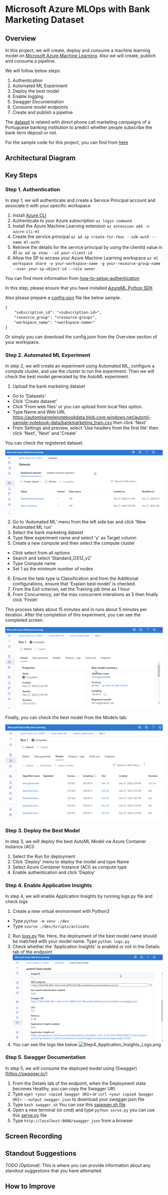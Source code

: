 # Microsoft Azure MLOps with Bank Marketing Dataset

## Overview
In this project, we will create, deploy and consume a machine learning model on [Microsoft Azure Machine Learning](https://azure.microsoft.com/en-us/services/machine-learning/). Also we will create, publich and consume a pipeline.

We will follow below steps:

1. Authentication
2. Automated ML Experiment
3. Deploy the best model
4. Enable logging
5. Swagger Documentation
6. Consume model endpoints
7. Create and publish a pipeline

The [dataset](https://archive.ics.uci.edu/ml/datasets/Bank+Marketing) is related with direct phone call marketing campaigns of a Portuguese banking institution to predict whether people subscribe the bank term deposit or not.

For the sample code for this project, you can find from [here](https://github.com/udacity/nd00333_AZMLND_C2/tree/master/starter_files)

## Architectural Diagram


## Key Steps
### Step 1. Authentication

In step 1, we will authenticate and create a Service Principal account and associate it with your specific workspace

1) Install [Azure CLI](https://docs.microsoft.com/en-us/cli/azure/get-started-with-azure-cli)
2) Authenticate to your Azure subscription
`az login command` 
3) Install the Azure Machine Learning extension
`az extension add -n azure-cli-ml`
4) Create the service principal 
`az ad sp create-for-rbac --sdk-auth --name ml-auth`
5) Retrieve the details for the service principal by using the clientId value in 4)
`az ad sp show --id your-client-id`
6) Allow the SP to access your Azure Machine Learning workspace
`az ml workspace share -w your-workspace-name -g your-resource-group-name --user your-sp-object-id --role owner`

You can find more information from [how-to-setup-authentication](https://docs.microsoft.com/en-us/azure/machine-learning/how-to-setup-authentication)

In this step, please ensure that you have installed [AzureML Python SDK](https://docs.microsoft.com/en-us/python/api/overview/azure/ml/install?view=azure-ml-py)

Also please prepare a [config.json](https://docs.microsoft.com/en-us/azure/machine-learning/how-to-configure-environment#workspace) file like below sample. 

```
{
    "subscription_id": "<subscription-id>",
    "resource_group": "<resource-group>",
    "workspace_name": "<workspace-name>"
}
```
Or simply you can download the config.json from the Overview section of your workspace.

### Step 2. Automated ML Experiment

In step 2, we will create an experiment using Automated ML, configure a compute cluster, and use the cluster to run the experiment. Then we will check the best model generated by the AutoML experiment.

1) Upload the bank marketing dataset
- Go to 'Datasets'
- Click 'Create dataset'
- Click 'From web files' or you can upload from local files option.
- Type Name and Web URL https://automlsamplenotebookdata.blob.core.windows.net/automl-sample-notebook-data/bankmarketing_train.csv then click 'Next'
- From Settings and preview, select 'Use headers from the first file' then click 'Next', 'Next' and 'Create'

You can check the registered dataset.

![Step2_Registered_Datasets](img/Step2_Registered_Datasets.png)

2) Go to 'Automated ML' menu from the left side bar and click 'New Automated ML run'
3) Select the bank marketing dataset
4) Type New experiment name and select 'y' as Target column
5) Create a new compute and then select the compute cluster
- Click select from all options
- Search and select 'Standard_DS12_v2'
- Type Compute name
- Set 1 as the minimum number of nodes 
6) Ensure the task type is Classification and from the Additional configurations, ensure that 'Explain best model' is checked. 
7) From the Exit criterion, set the Training job time as 1 hour
8) From Concurrency, set the max concurrent interations as 5 then finally click 'Finish'

This process takes about 15 minutes and in runs about 5 minutes per iteration.
After the completion of this experiment, you can see the completed screen.

![Step2_Experiment_Completed](img/Step2_Experiment_Completed.png)

Finally, you can check the best model from the Models tab.

![Step2_Best_Model](img/Step2_Best_Model.png)

### Step 3. Deploy the Best Model

In step 3, we will deploy the best AutoML Model via Azure Container Instance (ACI)

1) Select the Run for deployment
2) Click 'Deploy' menu to deploy the model and type Name
3) Select Azure Container Instance (ACI) as compute type
4) Enable authentication and click 'Deploy'

### Step 4. Enable Application Insights

In step 4, we will enable Application Insights by running logs.py file and check logs

1) Create a new virtual environment with Python3
- Type `python -m venv ./dev`
- Type `source ./dev/Scripts/activate`
2) Run [logs.py](https://github.com/chamsun-imoggo/udacityms-2ndproject/blob/main/code/logs.py) file. Here, the deployment of the best model name should be matched with your model name. Type `python logs.py`
3) Check whether the 'Application Insights' is enabled or not in the Details tab of the endpoint
![Step4_ApplicationInsights_Enabled](img/Step4_ApplicationInsights_Enabled.png)
4) You can see the logs like below
![Step4_Application_Insights_Logs.png](img/Step4_Application_Insights_Logs.png)

### Step 5. Swagger Documentation

In step 5, we will consume the deployed model using (Swagger)[https://swagger.io/]

1) From the Details tab of the endpoint, when the Deployment state becomes Healthy, you can copy the Swagger URI.
2) Type `wget <your copied Swagger URI>` or `curl <your copied Swagger URI> --output swagger.json` to download your swagger.json file
3) Type `bash swagger.sh`
You can use this [swagger.sh file](https://github.com/chamsun-imoggo/udacityms-2ndproject/blob/main/code/swagger/swagger.sh) 
4) Open a new terminal (or cmd) and type `python serve.py` you can use this [serve.py](https://github.com/chamsun-imoggo/udacityms-2ndproject/blob/main/code/swagger/serve.py)  file
5) Type `http://localhost:8000/swagger.json` from a browser

## Screen Recording

## Standout Suggestions
*TODO (Optional):* This is where you can provide information about any standout suggestions that you have attempted.

## How to Improve

